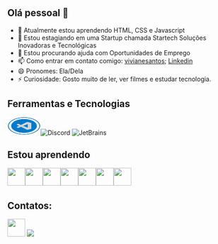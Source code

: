 ## Olá pessoal 👋

- 🌱 Atualmente estou aprendendo HTML, CSS e Javascript
- 👯 Estou estagiando em uma Startup chamada Startech Soluçôes Inovadoras e Tecnológicas
- 🤔 Estou procurando ajuda com Oportunidades de Emprego
- 📫 Como entrar em contato comigo: [vivianesantos](vivyane-santos@hotmail.com); [Linkedin](https://www.linkedin.com/in/vivianesantos35/)
- 😄 Pronomes: Ela/Dela
- ⚡ Curiosidade: Gosto muito de ler, ver filmes e estudar tecnologia.

## Ferramentas e Tecnologias
<img width="75px" src="https://github.com/Pedro-Murilo/icons-for-readme/blob/main/.github/vscode-icon.svg" alt="VSCode Icon" width="40" height="40"/><img width="75px" src="https://img.shields.io/badge/Discord-5865F2.svg?style=for-the-badge&logo=Discord&logoColor=white" alt="Discord" width="40" height="40"/>
<img width="75px" src="https://img.shields.io/badge/JetBrains-000000.svg?style=for-the-badge&logo=JetBrains&logoColor=white" alt="JetBrains" width="40" height="40"/>


## Estou aprendendo

<img src="https://cdn.jsdelivr.net/gh/devicons/devicon/icons/html5/html5-original-wordmark.svg" width="40" height="40"/><img src="https://cdn.jsdelivr.net/gh/devicons/devicon/icons/css3/css3-original-wordmark.svg" width="40" height="40"/><img src="https://cdn.jsdelivr.net/gh/devicons/devicon/icons/javascript/javascript-original.svg" width="40" height="40"/><img src="https://cdn.jsdelivr.net/gh/devicons/devicon/icons/php/php-original.svg" width="40" height="40"/><img src="https://cdn.jsdelivr.net/gh/devicons/devicon/icons/linux/linux-original.svg" width="40" height="40"/><img src="https://cdn.jsdelivr.net/gh/devicons/devicon/icons/csharp/csharp-original.svg" width="40" height="40"/><img src="https://cdn.jsdelivr.net/gh/devicons/devicon/icons/git/git-original.svg" width="40" height="40"/>
          

## Contatos:

<div>
<a href = "mailto:contato@seu-usuário-aqui" target="_blank"> 
<img src="https://logodix.com/logo/30270.png" target="_blank" width="40" height="40"></a>


<a href="https://www.linkedin.com/in/seu-usuário-linkedln-aqui" target="_blank">
<img src="https://img.shields.io/badge/-LinkedIn-%230077B5?style=for-the-badge&logo=linkedin&logoColor=white" target="_blank"></a> 
<div>
